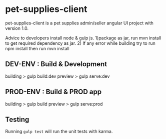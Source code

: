 # pet-supplies-client

pet-supplies-client is a pet supplies admin/seller angular UI project with version 1.0.

Advice to developers install node & gulp js.
1)package as jar, run mvn install to get required dependency as jar.
2) If any error while building try to run npm install then run mvn install
 
## DEV-ENV : Build & Development
building > gulp build:dev
preview > gulp serve:dev


## PROD-ENV : Build & PROD app
building > gulp build
preview > gulp serve:prod

## Testing

Running `gulp test` will run the unit tests with karma.
